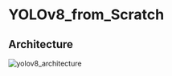 # YOLOv8_from_Scratch
## Architecture 

![yolov8_architecture](https://github.com/user-attachments/assets/9c79bd83-70dd-4e6d-942d-ba224d9f9575)
